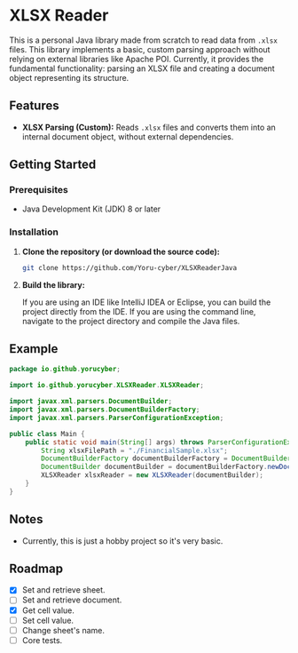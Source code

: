 # XLSX Reader 

This is a personal Java library made from scratch to read data from `.xlsx` files. 
This library implements a basic, custom parsing approach without relying on external libraries like Apache POI. Currently, 
it provides the fundamental functionality: parsing an XLSX file and creating a document object representing its structure.


## Features

* **XLSX Parsing (Custom):** Reads `.xlsx` files and converts them into an internal document object, without external dependencies.
## Getting Started

### Prerequisites

* Java Development Kit (JDK) 8 or later

### Installation

1.  **Clone the repository (or download the source code):**

    ```bash
    git clone https://github.com/Yoru-cyber/XLSXReaderJava
    ```

2.  **Build the library:**

    If you are using an IDE like IntelliJ IDEA or Eclipse, you can build the project directly from the IDE. If you are using the command line, navigate to the project directory and compile the Java files.

## Example

```java
package io.github.yorucyber;

import io.github.yorucyber.XLSXReader.XLSXReader;

import javax.xml.parsers.DocumentBuilder;
import javax.xml.parsers.DocumentBuilderFactory;
import javax.xml.parsers.ParserConfigurationException;

public class Main {
    public static void main(String[] args) throws ParserConfigurationException {
        String xlsxFilePath = "./FinancialSample.xlsx";
        DocumentBuilderFactory documentBuilderFactory = DocumentBuilderFactory.newInstance();
        DocumentBuilder documentBuilder = documentBuilderFactory.newDocumentBuilder();
        XLSXReader xlsxReader = new XLSXReader(documentBuilder);
    }
}
```
## Notes

* Currently, this is just a hobby project so it's very basic.

## Roadmap

- [x] Set and retrieve sheet.
- [ ] Set and retrieve document.
- [x] Get cell value.
- [ ] Set cell value.
- [ ] Change sheet's name.
- [ ] Core tests.
